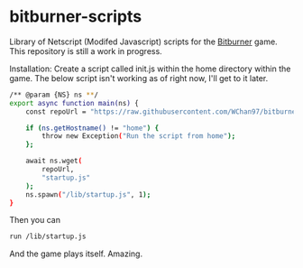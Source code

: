 # bitburner-scripts
Library of Netscript (Modifed Javascript) scripts for the [Bitburner](https://danielyxie.github.io/bitburner/) game.
This repository is still a work in progress.

Installation:
Create a script called init.js within the home directory within the game.
The below script isn't working as of right now, I'll get to it later.
```sh
/** @param {NS} ns **/
export async function main(ns) {
	const repoUrl = "https://raw.githubusercontent.com/WChan97/bitburner-scripts/main/lib/";

	if (ns.getHostname() != "home") {
		throw new Exception("Run the script from home");
	};

	await ns.wget(
		repoUrl,
		"startup.js"
	);
	ns.spawn("/lib/startup.js", 1);
}
```

Then you can 
```sh
run /lib/startup.js
```
And the game plays itself. Amazing.
